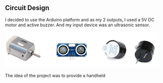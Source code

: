 ## Circuit Design

I decided to use the Arduino platform and as my 2 outputs, I used a 5V DC motor and active buzzer. And my input device was an ultrasonic sensor.

![](REF-Images/Parts.png)

The idea of the project was to provide a handheld 
